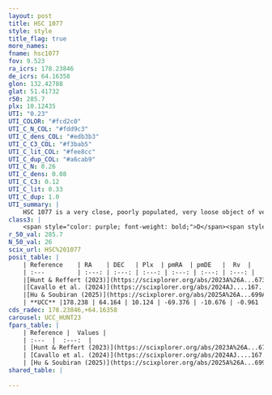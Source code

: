 ```yaml
---
layout: post
title: HSC 1077
style: style
title_flag: true
more_names: 
fname: hsc1077
fov: 9.523
ra_icrs: 178.23846
de_icrs: 64.16358
glon: 132.42788
glat: 51.41732
r50: 285.7
plx: 10.12435
UTI: "0.23"
UTI_COLOR: "#fcd2c0"
UTI_C_N_COL: "#fdd9c3"
UTI_C_dens_COL: "#edb3b3"
UTI_C_C3_COL: "#f3bab5"
UTI_C_lit_COL: "#fee8cc"
UTI_C_dup_COL: "#a6cab9"
UTI_C_N: 0.26
UTI_C_dens: 0.08
UTI_C_C3: 0.12
UTI_C_lit: 0.33
UTI_C_dup: 1.0
UTI_summary: |
    HSC 1077 is a very close, poorly populated, very loose object of very low C3 quality. It was recently reported in the literature.
class3: |
    <span style="color: purple; font-weight: bold;">D</span><span style="color: red; font-weight: bold;">C</span>
r_50_val: 285.7
N_50_val: 26
scix_url: HSC%201077
posit_table: |
    | Reference    | RA    | DEC   | Plx  | pmRA  | pmDE   |  Rv  |
    | :---         | :---: | :---: | :---: | :---: | :---: | :---: |
    |[Hunt & Reffert (2023)](https://scixplorer.org/abs/2023A%26A...673A.114H) | 179.221 | 64.358 | 10.523 | -69.191 | -10.867 | -3.663 |
    |[Cavallo et al. (2024)](https://scixplorer.org/abs/2024AJ....167...12C) | 174.578 | 63.959 | 10.577 | -- | -- | -- |
    |[Hu & Soubiran (2025)](https://scixplorer.org/abs/2025A%26A...699A.246H) | 174.578 | 63.959 | -- | -- | -- | -- |
    | **UCC** |178.238 | 64.164 | 10.124 | -69.376 | -10.676 | -0.961 | 
cds_radec: 178.23846,+64.16358
carousel: UCC_HUNT23
fpars_table: |
    | Reference |  Values |
    | :---  |  :---:  |
    | [Hunt & Reffert (2023)](https://scixplorer.org/abs/2023A%26A...673A.114H) | `AV50=0.618, diffAV50=0.442, MOD50=4.933, logAge50=9.584` |
    | [Cavallo et al. (2024)](https://scixplorer.org/abs/2024AJ....167...12C) | `AV50=0.79, dMod50=4.97, logAge50=9.25, [Fe/H]50=0.25` |
    | [Hu & Soubiran (2025)](https://scixplorer.org/abs/2025A%26A...699A.246H) | `MA23f=-0.49` |
shared_table: |
    
---
```

